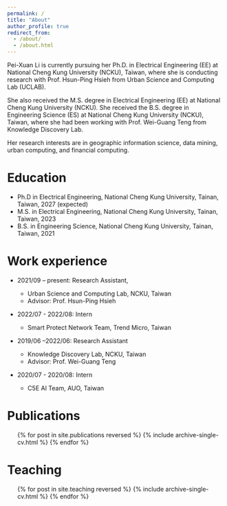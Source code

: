 ```yaml
---
permalink: /
title: "About"
author_profile: true
redirect_from: 
  - /about/
  - /about.html
---
```


Pei-Xuan Li is currently pursuing her Ph.D. in Electrical Engineering (EE) at National Cheng Kung University (NCKU), Taiwan, where she is conducting research with Prof. Hsun-Ping Hsieh from Urban Science and Computing Lab (UCLAB).

She also received the M.S. degree in Electrical Engineering (EE) at National Cheng Kung University (NCKU). She received the B.S. degree in Engineering Science (ES) at National Cheng Kung University (NCKU), Taiwan, where she had been working with Prof. Wei-Guang Teng from Knowledge Discovery Lab.

Her research interests are in geographic information science, data mining, urban computing, and financial computing.

Education
======
* Ph.D in Electrical Engineering, National Cheng Kung University, Tainan, Taiwan, 2027 (expected)
* M.S. in Electrical Engineering, National Cheng Kung University, Tainan, Taiwan, 2023
* B.S. in Engineering Science, National Cheng Kung University, Tainan, Taiwan, 2021

Work experience
======
* 2021/09 – present: Research Assistant,
  * Urban Science and Computing Lab, NCKU, Taiwan
  * Advisor: Prof. Hsun-Ping Hsieh

* 2022/07 - 2022/08: Intern
  * Smart Protect Network Team, Trend Micro, Taiwan

* 2019/06 –2022/06: Research Assistant
  * Knowledge Discovery Lab, NCKU, Taiwan
  * Advisor: Prof. Wei-Guang Teng

* 2020/07 - 2020/08: Intern	
  * C5E AI Team, AUO, Taiwan

Publications
======
  <ul>{% for post in site.publications reversed %}
    {% include archive-single-cv.html %}
  {% endfor %}</ul>

Teaching
======
  <ul>{% for post in site.teaching reversed %}
    {% include archive-single-cv.html %}
  {% endfor %}</ul>